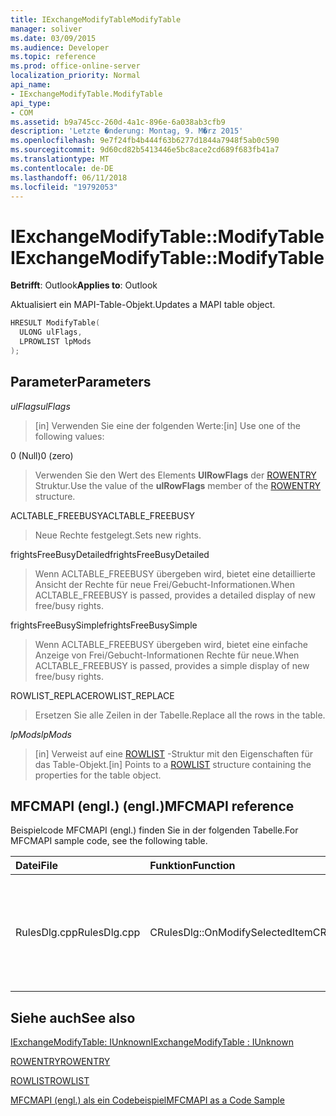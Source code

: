 ```yaml
---
title: IExchangeModifyTableModifyTable
manager: soliver
ms.date: 03/09/2015
ms.audience: Developer
ms.topic: reference
ms.prod: office-online-server
localization_priority: Normal
api_name:
- IExchangeModifyTable.ModifyTable
api_type:
- COM
ms.assetid: b9a745cc-260d-4a1c-896e-6a038ab3cfb9
description: 'Letzte �nderung: Montag, 9. M�rz 2015'
ms.openlocfilehash: 9e7f24fb4b444f63b6277d1844a7948f5ab0c590
ms.sourcegitcommit: 9d60cd82b5413446e5bc8ace2cd689f683fb41a7
ms.translationtype: MT
ms.contentlocale: de-DE
ms.lasthandoff: 06/11/2018
ms.locfileid: "19792053"
---
```

# <a name="iexchangemodifytablemodifytable"></a><span data-ttu-id="e2f37-103">IExchangeModifyTable::ModifyTable</span><span class="sxs-lookup"><span data-stu-id="e2f37-103">IExchangeModifyTable::ModifyTable</span></span>

  
  
<span data-ttu-id="e2f37-104">**Betrifft**: Outlook</span><span class="sxs-lookup"><span data-stu-id="e2f37-104">**Applies to**: Outlook</span></span> 
  
<span data-ttu-id="e2f37-105">Aktualisiert ein MAPI-Table-Objekt.</span><span class="sxs-lookup"><span data-stu-id="e2f37-105">Updates a MAPI table object.</span></span>
  
```cpp
HRESULT ModifyTable( 
  ULONG ulFlags, 
  LPROWLIST lpMods 
); 

```

## <a name="parameters"></a><span data-ttu-id="e2f37-106">Parameter</span><span class="sxs-lookup"><span data-stu-id="e2f37-106">Parameters</span></span>

 <span data-ttu-id="e2f37-107">_ulFlags_</span><span class="sxs-lookup"><span data-stu-id="e2f37-107">_ulFlags_</span></span>
  
> <span data-ttu-id="e2f37-108">[in] Verwenden Sie eine der folgenden Werte:</span><span class="sxs-lookup"><span data-stu-id="e2f37-108">[in] Use one of the following values:</span></span> 
    
<span data-ttu-id="e2f37-109">0 (Null)</span><span class="sxs-lookup"><span data-stu-id="e2f37-109">0 (zero)</span></span>
  
> <span data-ttu-id="e2f37-110">Verwenden Sie den Wert des Elements **UlRowFlags** der [ROWENTRY](rowentry.md) Struktur.</span><span class="sxs-lookup"><span data-stu-id="e2f37-110">Use the value of the **ulRowFlags** member of the [ROWENTRY](rowentry.md) structure.</span></span> 
    
<span data-ttu-id="e2f37-111">ACLTABLE_FREEBUSY</span><span class="sxs-lookup"><span data-stu-id="e2f37-111">ACLTABLE_FREEBUSY</span></span>
  
> <span data-ttu-id="e2f37-112">Neue Rechte festgelegt.</span><span class="sxs-lookup"><span data-stu-id="e2f37-112">Sets new rights.</span></span>
    
<span data-ttu-id="e2f37-113">frightsFreeBusyDetailed</span><span class="sxs-lookup"><span data-stu-id="e2f37-113">frightsFreeBusyDetailed</span></span>
  
> <span data-ttu-id="e2f37-114">Wenn ACLTABLE_FREEBUSY übergeben wird, bietet eine detaillierte Ansicht der Rechte für neue Frei/Gebucht-Informationen.</span><span class="sxs-lookup"><span data-stu-id="e2f37-114">When ACLTABLE_FREEBUSY is passed, provides a detailed display of new free/busy rights.</span></span>
    
<span data-ttu-id="e2f37-115">frightsFreeBusySimple</span><span class="sxs-lookup"><span data-stu-id="e2f37-115">frightsFreeBusySimple</span></span>
  
> <span data-ttu-id="e2f37-116">Wenn ACLTABLE_FREEBUSY übergeben wird, bietet eine einfache Anzeige von Frei/Gebucht-Informationen Rechte für neue.</span><span class="sxs-lookup"><span data-stu-id="e2f37-116">When ACLTABLE_FREEBUSY is passed, provides a simple display of new free/busy rights.</span></span>
    
<span data-ttu-id="e2f37-117">ROWLIST_REPLACE</span><span class="sxs-lookup"><span data-stu-id="e2f37-117">ROWLIST_REPLACE</span></span>
  
> <span data-ttu-id="e2f37-118">Ersetzen Sie alle Zeilen in der Tabelle.</span><span class="sxs-lookup"><span data-stu-id="e2f37-118">Replace all the rows in the table.</span></span>
    
 <span data-ttu-id="e2f37-119">_lpMods_</span><span class="sxs-lookup"><span data-stu-id="e2f37-119">_lpMods_</span></span>
  
> <span data-ttu-id="e2f37-120">[in] Verweist auf eine [ROWLIST](rowlist.md) -Struktur mit den Eigenschaften für das Table-Objekt.</span><span class="sxs-lookup"><span data-stu-id="e2f37-120">[in] Points to a [ROWLIST](rowlist.md) structure containing the properties for the table object.</span></span> 
    
## <a name="mfcmapi-reference"></a><span data-ttu-id="e2f37-121">MFCMAPI (engl.) (engl.)</span><span class="sxs-lookup"><span data-stu-id="e2f37-121">MFCMAPI reference</span></span>

<span data-ttu-id="e2f37-122">Beispielcode MFCMAPI (engl.) finden Sie in der folgenden Tabelle.</span><span class="sxs-lookup"><span data-stu-id="e2f37-122">For MFCMAPI sample code, see the following table.</span></span>
  
|<span data-ttu-id="e2f37-123">**Datei**</span><span class="sxs-lookup"><span data-stu-id="e2f37-123">**File**</span></span>|<span data-ttu-id="e2f37-124">**Funktion**</span><span class="sxs-lookup"><span data-stu-id="e2f37-124">**Function**</span></span>|<span data-ttu-id="e2f37-125">**Comment**</span><span class="sxs-lookup"><span data-stu-id="e2f37-125">**Comment**</span></span>|
|:-----|:-----|:-----|
|<span data-ttu-id="e2f37-126">RulesDlg.cpp</span><span class="sxs-lookup"><span data-stu-id="e2f37-126">RulesDlg.cpp</span></span>  <br/> |<span data-ttu-id="e2f37-127">CRulesDlg::OnModifySelectedItem</span><span class="sxs-lookup"><span data-stu-id="e2f37-127">CRulesDlg::OnModifySelectedItem</span></span>  <br/> |<span data-ttu-id="e2f37-128">MFCMAPI (engl.) wird die **IExchangeModifyTable::ModifyTable** -Methode verwendet, um eine geänderte Regel in der Tabelle der Regeln zurückzuschreiben.</span><span class="sxs-lookup"><span data-stu-id="e2f37-128">MFCMAPI uses the **IExchangeModifyTable::ModifyTable** method to write a modified rule back to the table of rules.</span></span>  <br/> |
   
## <a name="see-also"></a><span data-ttu-id="e2f37-129">Siehe auch</span><span class="sxs-lookup"><span data-stu-id="e2f37-129">See also</span></span>



[<span data-ttu-id="e2f37-130">IExchangeModifyTable: IUnknown</span><span class="sxs-lookup"><span data-stu-id="e2f37-130">IExchangeModifyTable : IUnknown</span></span>](iexchangemodifytableiunknown.md)
  
[<span data-ttu-id="e2f37-131">ROWENTRY</span><span class="sxs-lookup"><span data-stu-id="e2f37-131">ROWENTRY</span></span>](rowentry.md)
  
[<span data-ttu-id="e2f37-132">ROWLIST</span><span class="sxs-lookup"><span data-stu-id="e2f37-132">ROWLIST</span></span>](rowlist.md)


[<span data-ttu-id="e2f37-133">MFCMAPI (engl.) als ein Codebeispiel</span><span class="sxs-lookup"><span data-stu-id="e2f37-133">MFCMAPI as a Code Sample</span></span>](mfcmapi-as-a-code-sample.md)

